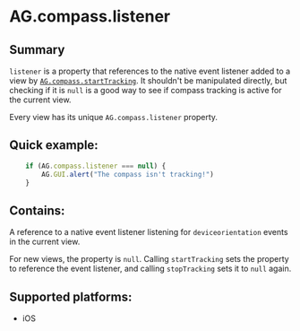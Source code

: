 # AG.compass.listener

## Summary
`listener` is a property that references to the native event listener added to a view by [`AG.compass.startTracking`](startTracking.md). It shouldn't be manipulated directly, but checking if it is `null` is a good way to see if compass tracking is active for the current view.

Every view has its unique `AG.compass.listener` property.

## Quick example:
```javascript
	if (AG.compass.listener === null) {
	    AG.GUI.alert("The compass isn't tracking!")
	}
```

## Contains:

A reference to a native event listener listening for `deviceorientation` events in the current view. 

For new views, the property is `null`. Calling `startTracking` sets the property to reference the event listener, and calling `stopTracking` sets it to `null` again.

## Supported platforms:
* iOS
